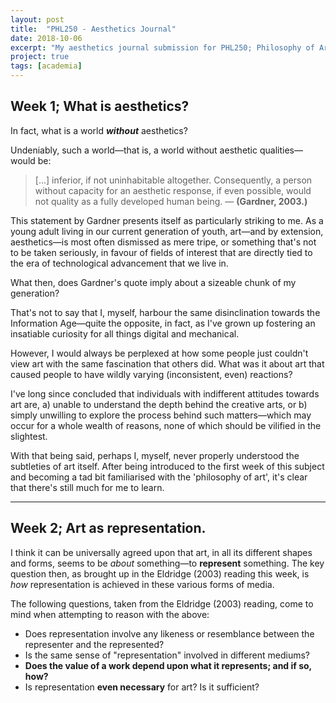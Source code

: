 ```yaml
---
layout: post
title:  "PHL250 - Aesthetics Journal"
date: 2018-10-06
excerpt: "My aesthetics journal submission for PHL250; Philosophy of Arts and Literature."
project: true
tags: [academia]
---
```

## Week 1; What is aesthetics?
In fact, what is a world **_without_** aesthetics?

Undeniably, such a world—that is, a world without aesthetic qualities—would be:
> [...] inferior, if not uninhabitable altogether. Consequently, a person without capacity for an aesthetic response, if even possible, would not quality as a fully developed human being. — **(Gardner, 2003.)**

This statement by Gardner presents itself as particularly striking to me. As a young adult living in our current generation of youth, art—and by extension, aesthetics—is most often dismissed as mere tripe, or something that's not to be taken seriously, in favour of fields of interest that are directly tied to the era of technological advancement that we live in.

What then, does Gardner's quote imply about a sizeable chunk of my generation?

That's not to say that I, myself, harbour the same disinclination towards the Information Age—quite the opposite, in fact, as I've grown up fostering an insatiable curiosity for all things digital and mechanical.

However, I would always be perplexed at how some people just couldn't view art with the same fascination that others did. What was it about art that caused people to have wildly varying (inconsistent, even) reactions?

I've long since concluded that individuals with indifferent attitudes towards art are, a) unable to understand the depth behind the creative arts, or b) simply unwilling to explore the process behind such matters—which may occur for a whole wealth of reasons, none of which should be vilified in the slightest.

With that being said, perhaps I, myself, never properly understood the subtleties of art itself. After being introduced to the first week of this subject and becoming a tad bit familiarised with the 'philosophy of art', it's clear that there's still much for me to learn.

---

## Week 2; Art as representation.
I think it can be universally agreed upon that art, in all its different shapes and forms, seems to be *about* something—to **represent** something. The key question then, as brought up in the Eldridge (2003) reading this week, is *how* representation is achieved in these various forms of media.

The following questions, taken from the Eldridge (2003) reading, come to mind when attempting to reason with the above:

  * Does representation involve any likeness or resemblance between the representer and the represented?
  * Is the same sense of "representation" involved in different mediums?
  * **Does the value of a work depend upon what it represents; and if so, how?**
  * Is representation **even necessary** for art? Is it sufficient?


<!-- ## Week 3; Art as expression.

## Week 4; Art as institution. -->
